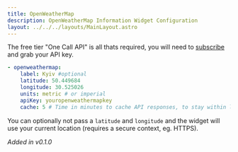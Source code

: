 ```yaml
---
title: OpenWeatherMap
description: OpenWeatherMap Information Widget Configuration
layout: ../../../layouts/MainLayout.astro
---
```


The free tier "One Call API" is all thats required, you will need to [subscribe](https://home.openweathermap.org/subscriptions/unauth_subscribe/onecall_30/base) and grab your API key.

```yaml
- openweathermap:
    label: Kyiv #optional
    latitude: 50.449684
    longitude: 30.525026
    units: metric # or imperial
    apiKey: youropenweathermapkey
    cache: 5 # Time in minutes to cache API responses, to stay within limits
```

You can optionally not pass a `latitude` and `longitude` and the widget will use your current location (requires a secure context, eg. HTTPS).

*Added in v0.1.0*
